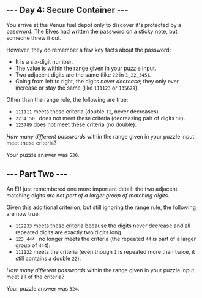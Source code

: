 \-\-\- Day 4: Secure Container ---
----------------------------------

You arrive at the Venus fuel depot only to discover it's protected by a password. The Elves had written the password on a sticky note, but someone threw it out.

However, they do remember a few key facts about the password:

* It is a six-digit number.
* The value is within the range given in your puzzle input.
* Two adjacent digits are the same (like `22` in `1_22_345`).
* Going from left to right, the digits _never decrease_; they only ever increase or stay the same (like `111123` or `135679`).

Other than the range rule, the following are true:

* `111111` meets these criteria (double `11`, never decreases).
* `2234_50_` does not meet these criteria (decreasing pair of digits `50`).
* `123789` does not meet these criteria (no double).

_How many different passwords_ within the range given in your puzzle input meet these criteria?

Your puzzle answer was `530`.

\-\-\- Part Two ---
-------------------

An Elf just remembered one more important detail: the two adjacent matching digits _are not part of a larger group of matching digits_.

Given this additional criterion, but still ignoring the range rule, the following are now true:

* `112233` meets these criteria because the digits never decrease and all repeated digits are exactly two digits long.
* `123_444_` no longer meets the criteria (the repeated `44` is part of a larger group of `444`).
* `111122` meets the criteria (even though `1` is repeated more than twice, it still contains a double `22`).

_How many different passwords_ within the range given in your puzzle input meet all of the criteria?

Your puzzle answer was `324`.